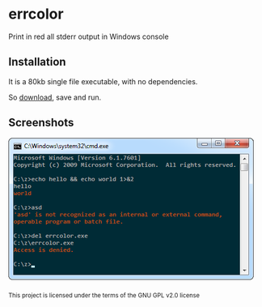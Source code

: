 # errcolor
Print in red all stderr output in Windows console

## Installation

It is a 80kb single file executable, with no dependencies.

So [download][release], save and run.

## Screenshots

![Screenshot][ss]

<sub>This project is licensed under the terms of the GNU GPL v2.0 license</sub>

[release]: https://github.com/kobilutil/errcolor/releases/latest
[ss]: https://github.com/kobilutil/errcolor/raw/master/images/screenshot.png "Screenshot"
